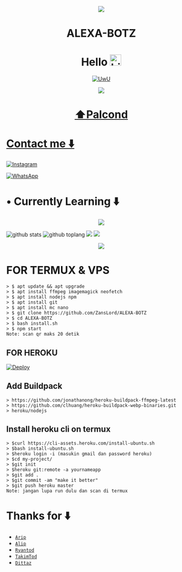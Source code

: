 <p align="center">
  <img src="https://avatars.githubusercontent.com/u/90433321?v=4" />
</p>
<h1 align="center">ALEXA-BOTZ
</p>


<h1 align="center">Hello <img src="https://user-images.githubusercontent.com/1303154/88677602-1635ba80-d120-11ea-84d8-d263ba5fc3c0.gif" width="30px" alt="hi"><br></h1>

<p align="center">
  <a href="https://github.com/ZansLord"><img src="http://readme-typing-svg.herokuapp.com?color=FFFF00&center=true&vCenter=true&multiline=false&lines=Hi!+im+a+Newbie🙀;Currently+Learning+Javascript.;Don't+bully+me+>//<" alt="UwU">
</p>

<p align="center">
  <img src="https://telegra.ph/file/301cb7a85fa49eb24b99d.jpg" />
</p>
<h1 align="center">⬆️Palcond
</p>

# Contact me ⬇️

[![Instagram](https://img.shields.io/badge/Instagram-ff63f0?style=for-the-badge&logo=instagram&logoColor=white)](https://instagram.com/abdulmalik_4342)

 [![WhatsApp](https://img.shields.io/badge/WhatsApp-25D366?style=for-the-badge&logo=whatsapp&logoColor=white)](https://wa.me/+6285869074622)
# • Currently Learning ⬇️

<p align="center">
  <img src="https://img.shields.io/badge/-JavaScript-black?style=flat-square&logo=javascript" />

</p>

![github stats](https://github-readme-stats.vercel.app/api?username=ZansLord&show_icons=true&theme=tokyonight)
![github toplang](https://github-readme-stats.vercel.app/api/top-langs/?username=ZansLord&layout=compact&theme=nightowl)
<a href="https://github.com/ZansLord"><img src="https://github-readme-streak-stats.herokuapp.com?user=ZansLord&theme=tokyonight&hide_border=false&properties=background&border=%239611C5FF" /><a>
![](https://github-profile-summary-cards.vercel.app/api/cards/profile-details?username=ZansLord&theme=monokai)

</p>

<p align="center">
  <img src="https://komarev.com/ghpvc/?username=ZansLord&label=VIEWS&style=flat-square&color=orange" />
</p>

# FOR TERMUX & VPS
```
> $ apt update && apt upgrade
> $ apt install ffmpeg imagemagick neofetch
> $ apt install nodejs npm
> $ apt install git
> $ apt install mc nano
> $ git clone https://github.com/ZansLord/ALEXA-BOTZ
> $ cd ALEXA-BOTZ
> $ bash install.sh
> $ npm start
Note: scan qr maks 20 detik
```
## FOR HEROKU
[![Deploy](https://www.herokucdn.com/deploy/button.svg)](https://heroku.com/deploy?template=https://github.com/ZansLord/ALEXA-BOTZ/)
## Add Buildpack
```
> https://github.com/jonathanong/heroku-buildpack-ffmpeg-latest
> https://github.com/clhuang/heroku-buildpack-webp-binaries.git
> heroku/nodejs
```
## Install heroku cli on termux
```
> $curl https://cli-assets.heroku.com/install-ubuntu.sh
> $bash install-ubuntu.sh
> $heroku login -i (masukin gmail dan password heroku)
> $cd my-project/
> $git init
> $heroku git:remote -a yournameapp
> $git add .
> $git commit -am "make it better"
> $git push heroku master
Note: jangan lupa run dulu dan scan di termux
```

# Thanks for ⬇️

* [`Arip`](https://github.com/Akkun3704)
* [`Alip`](https://github.com/LitRHap)
* [`Ryantod`](https://github.com/HiRYN)
* [`TakimTod`](wa.me/+6282194424412)
* [`Dittaz`](youtube.com/c/officialdittaz)
